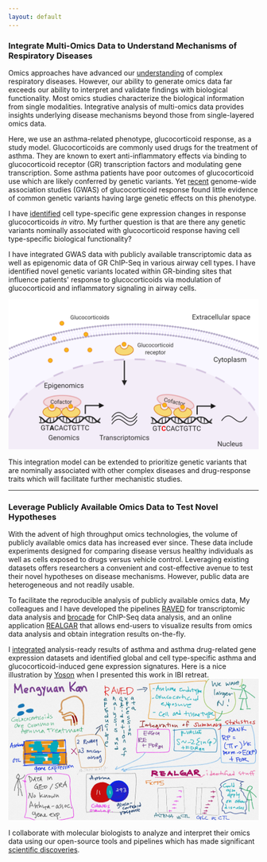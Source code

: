 ```yaml
---
layout: default
---
```


### Integrate Multi-Omics Data to Understand Mechanisms of Respiratory Diseases

Omics approaches have advanced our [understanding](https://pubmed.ncbi.nlm.nih.gov/28774304/) of complex respiratory diseases. However, our ability to generate omics data far exceeds our ability to interpret and validate findings with biological functionality. Most omics studies characterize the biological information from single modalities. Integrative analysis of multi-omics data provides insights underlying disease mechanisms beyond those from single-layered omics data.

Here, we use an asthma-related phenotype, glucocorticoid response, as a study model. Glucocorticoids are commonly used drugs for the treatment of asthma. They are known to exert anti-inflammatory effects via binding to glucocorticoid receptor (GR) transcription factors and modulating gene transcription. Some asthma patients have poor outcomes of glucocorticoid use which are likely conferred by genetic variants. Yet [recent](https://www.jacionline.org/article/S0091-6749(16)30596-6/fulltext) genome-wide association studies (GWAS) of glucocorticoid response found little evidence of common genetic variants having large genetic effects on this phenotype.

I have [identified](https://pubmed.ncbi.nlm.nih.gov/30694689/) cell type-specific gene expression changes in response glucocorticoids *in vitro*. My further question is that are there any genetic variants nominally associated with glucocorticoid response having cell type-specific biological functionality?

I have integrated GWAS data with publicly available transcriptomic data as well as epigenomic data of GR ChIP-Seq in various airway cell types. I have identified novel genetic variants located within GR-binding sites that influence patients' response to glucocorticoids via modulation of glucocorticoid and inflammatory signaling in airway cells.

![omics](imgs/research/omics.png)

This integration model can be extended to prioritize genetic variants that are nominally associated with other complex diseases and drug-response traits which will facilitate further mechanistic studies.

---


### Leverage Publicly Available Omics Data to Test Novel Hypotheses

With the advent of high throughput omics technologies, the volume of publicly available omics data has increased ever since. These data include experiments designed for comparing disease versus healthy individuals as well as cells exposed to drugs versus vehicle control. Leveraging existing datasets offers researchers a convenient and cost-effective avenue to test their novel hypotheses on disease mechanisms. However, public data are heterogeneous and not readily usable.

To facilitate the reproducible analysis of publicly available omics data, My colleagues and I have developed the pipelines [RAVED](https://github.com/HimesGroup/raved) for transcriptomic data analysis and [brocade](https://github.com/HimesGroup/brocade) for ChIP-Seq data analysis, and an online application [REALGAR](http://realgar.org/) that allows end-users to visualize results from omics data analysis and obtain integration results on-the-fly.

I [integrated](https://pubmed.ncbi.nlm.nih.gov/30815178/) analysis-ready results of asthma and asthma drug-related gene expression datasets and identified global and cell type-specific asthma and glucocorticoid-induced gene expression signatures. Here is a nice illustration by [Yoson](https://twitter.com/__yoson__) when I presented this work in IBI retreat.
![raved_illustration](imgs/research/raved.jpg)

I collaborate with molecular biologists to analyze and interpret their omics data using our open-source tools and pipelines which has made significant [scientific discoveries](https://www.pennmedicine.org/news/news-releases/2020/july/self-eating-process-of-stem-cells-may-be-the-key-to-new-regenerative-therapies).
